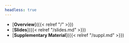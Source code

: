 ```yaml
---
headless: true
---
```


- [**Overview**]({{< relref "/" >}})
- [**Slides**]({{< relref "/slides.md" >}})
- [**Supplementary Material**]({{< relref "/suppl.md" >}})


